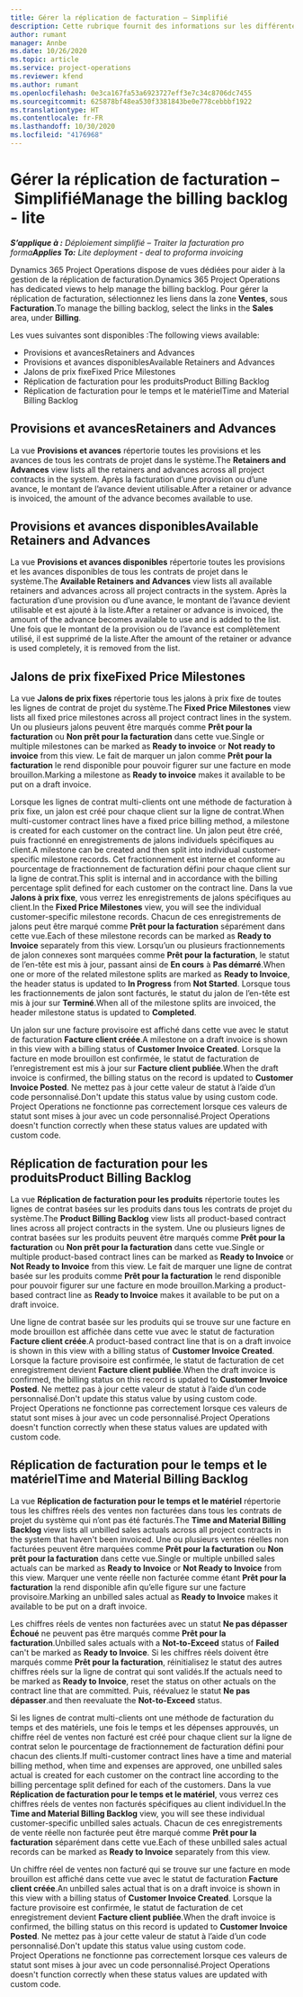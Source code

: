```yaml
---
title: Gérer la réplication de facturation – Simplifié
description: Cette rubrique fournit des informations sur les différentes vues disponibles à utiliser lors de la gestion de la réplication de facturation.
author: rumant
manager: Annbe
ms.date: 10/26/2020
ms.topic: article
ms.service: project-operations
ms.reviewer: kfend
ms.author: rumant
ms.openlocfilehash: 0e3ca167fa53a6923727eff3e7c34c8706dc7455
ms.sourcegitcommit: 625878bf48ea530f3381843be0e778cebbbf1922
ms.translationtype: HT
ms.contentlocale: fr-FR
ms.lasthandoff: 10/30/2020
ms.locfileid: "4176968"
---
```

# <a name="manage-the-billing-backlog---lite"></a><span data-ttu-id="71693-103">Gérer la réplication de facturation – Simplifié</span><span class="sxs-lookup"><span data-stu-id="71693-103">Manage the billing backlog - lite</span></span>

<span data-ttu-id="71693-104">_**S’applique à :** Déploiement simplifié – Traiter la facturation pro forma_</span><span class="sxs-lookup"><span data-stu-id="71693-104">_**Applies To:** Lite deployment - deal to proforma invoicing_</span></span>

<span data-ttu-id="71693-105">Dynamics 365 Project Operations dispose de vues dédiées pour aider à la gestion de la réplication de facturation.</span><span class="sxs-lookup"><span data-stu-id="71693-105">Dynamics 365 Project Operations has dedicated views to help manage the billing backlog.</span></span> <span data-ttu-id="71693-106">Pour gérer la réplication de facturation, sélectionnez les liens dans la zone **Ventes**, sous **Facturation**.</span><span class="sxs-lookup"><span data-stu-id="71693-106">To manage the billing backlog, select the links in the **Sales** area, under **Billing**.</span></span> 

<span data-ttu-id="71693-107">Les vues suivantes sont disponibles :</span><span class="sxs-lookup"><span data-stu-id="71693-107">The following views available:</span></span>

- <span data-ttu-id="71693-108">Provisions et avances</span><span class="sxs-lookup"><span data-stu-id="71693-108">Retainers and Advances</span></span>
- <span data-ttu-id="71693-109">Provisions et avances disponibles</span><span class="sxs-lookup"><span data-stu-id="71693-109">Available Retainers and Advances</span></span>
- <span data-ttu-id="71693-110">Jalons de prix fixe</span><span class="sxs-lookup"><span data-stu-id="71693-110">Fixed Price Milestones</span></span>
- <span data-ttu-id="71693-111">Réplication de facturation pour les produits</span><span class="sxs-lookup"><span data-stu-id="71693-111">Product Billing Backlog</span></span>
- <span data-ttu-id="71693-112">Réplication de facturation pour le temps et le matériel</span><span class="sxs-lookup"><span data-stu-id="71693-112">Time and Material Billing Backlog</span></span>

## <a name="retainers-and-advances"></a><span data-ttu-id="71693-113">Provisions et avances</span><span class="sxs-lookup"><span data-stu-id="71693-113">Retainers and Advances</span></span>

<span data-ttu-id="71693-114">La vue **Provisions et avances** répertorie toutes les provisions et les avances de tous les contrats de projet dans le système.</span><span class="sxs-lookup"><span data-stu-id="71693-114">The **Retainers and Advances** view lists all the retainers and advances across all project contracts in the system.</span></span> <span data-ttu-id="71693-115">Après la facturation d’une provision ou d’une avance, le montant de l’avance devient utilisable.</span><span class="sxs-lookup"><span data-stu-id="71693-115">After a retainer or advance is invoiced, the amount of the advance becomes available to use.</span></span>

## <a name="available-retainers-and-advances"></a><span data-ttu-id="71693-116">Provisions et avances disponibles</span><span class="sxs-lookup"><span data-stu-id="71693-116">Available Retainers and Advances</span></span>

<span data-ttu-id="71693-117">La vue **Provisions et avances disponibles** répertorie toutes les provisions et les avances disponibles de tous les contrats de projet dans le système.</span><span class="sxs-lookup"><span data-stu-id="71693-117">The **Available Retainers and Advances** view lists all available retainers and advances across all project contracts in the system.</span></span> <span data-ttu-id="71693-118">Après la facturation d’une provision ou d’une avance, le montant de l’avance devient utilisable et est ajouté à la liste.</span><span class="sxs-lookup"><span data-stu-id="71693-118">After a retainer or advance is invoiced, the amount of the advance becomes available to use and is added to the list.</span></span> <span data-ttu-id="71693-119">Une fois que le montant de la provision ou de l’avance est complètement utilisé, il est supprimé de la liste.</span><span class="sxs-lookup"><span data-stu-id="71693-119">After the amount of the retainer or advance is used completely, it is removed from the list.</span></span>

## <a name="fixed-price-milestones"></a><span data-ttu-id="71693-120">Jalons de prix fixe</span><span class="sxs-lookup"><span data-stu-id="71693-120">Fixed Price Milestones</span></span>

<span data-ttu-id="71693-121">La vue **Jalons de prix fixes** répertorie tous les jalons à prix fixe de toutes les lignes de contrat de projet du système.</span><span class="sxs-lookup"><span data-stu-id="71693-121">The **Fixed Price Milestones** view lists all fixed price milestones across all project contract lines in the system.</span></span> <span data-ttu-id="71693-122">Un ou plusieurs jalons peuvent être marqués comme **Prêt pour la facturation** ou **Non prêt pour la facturation** dans cette vue.</span><span class="sxs-lookup"><span data-stu-id="71693-122">Single or multiple milestones can be marked as **Ready to invoice** or **Not ready to invoice** from this view.</span></span> <span data-ttu-id="71693-123">Le fait de marquer un jalon comme **Prêt pour la facturation** le rend disponible pour pouvoir figurer sur une facture en mode brouillon.</span><span class="sxs-lookup"><span data-stu-id="71693-123">Marking a milestone as **Ready to invoice** makes it available to be put on a draft invoice.</span></span>

<span data-ttu-id="71693-124">Lorsque les lignes de contrat multi-clients ont une méthode de facturation à prix fixe, un jalon est créé pour chaque client sur la ligne de contrat.</span><span class="sxs-lookup"><span data-stu-id="71693-124">When multi-customer contract lines have a fixed price billing method, a milestone is created for each customer on the contract line.</span></span> <span data-ttu-id="71693-125">Un jalon peut être créé, puis fractionné en enregistrements de jalons individuels spécifiques au client.</span><span class="sxs-lookup"><span data-stu-id="71693-125">A milestone can be created and then split into individual customer-specific milestone records.</span></span> <span data-ttu-id="71693-126">Cet fractionnement est interne et conforme au pourcentage de fractionnement de facturation défini pour chaque client sur la ligne de contrat.</span><span class="sxs-lookup"><span data-stu-id="71693-126">This split is internal and in accordance with the billing percentage split defined for each customer on the contract line.</span></span> <span data-ttu-id="71693-127">Dans la vue **Jalons à prix fixe**, vous verrez les enregistrements de jalons spécifiques au client.</span><span class="sxs-lookup"><span data-stu-id="71693-127">In the **Fixed Price Milestones** view, you will see the individual customer-specific milestone records.</span></span> <span data-ttu-id="71693-128">Chacun de ces enregistrements de jalons peut être marqué comme **Prêt pour la facturation** séparément dans cette vue.</span><span class="sxs-lookup"><span data-stu-id="71693-128">Each of these milestone records can be marked as **Ready to Invoice** separately from this view.</span></span> <span data-ttu-id="71693-129">Lorsqu’un ou plusieurs fractionnements de jalon connexes sont marquées comme **Prêt pour la facturation**, le statut de l’en-tête est mis à jour, passant ainsi de **En cours** à **Pas démarré**.</span><span class="sxs-lookup"><span data-stu-id="71693-129">When one or more of the related milestone splits are marked as **Ready to Invoice**, the header status is updated to **In Progress** from **Not Started**.</span></span> <span data-ttu-id="71693-130">Lorsque tous les fractionnements de jalon sont facturés, le statut du jalon de l’en-tête est mis à jour sur **Terminé**.</span><span class="sxs-lookup"><span data-stu-id="71693-130">When all of the milestone splits are invoiced, the header milestone status is updated to **Completed**.</span></span>

<span data-ttu-id="71693-131">Un jalon sur une facture provisoire est affiché dans cette vue avec le statut de facturation **Facture client créée**.</span><span class="sxs-lookup"><span data-stu-id="71693-131">A milestone on a draft invoice is shown in this view with a billing status of **Customer Invoice Created**.</span></span> <span data-ttu-id="71693-132">Lorsque la facture en mode brouillon est confirmée, le statut de facturation de l’enregistrement est mis à jour sur **Facture client publiée**.</span><span class="sxs-lookup"><span data-stu-id="71693-132">When the draft invoice is confirmed, the billing status on the record is updated to **Customer Invoice Posted**.</span></span> <span data-ttu-id="71693-133">Ne mettez pas à jour cette valeur de statut à l’aide d’un code personnalisé.</span><span class="sxs-lookup"><span data-stu-id="71693-133">Don't update this status value by using custom code.</span></span> <span data-ttu-id="71693-134">Project Operations ne fonctionne pas correctement lorsque ces valeurs de statut sont mises à jour avec un code personnalisé.</span><span class="sxs-lookup"><span data-stu-id="71693-134">Project Operations doesn't function correctly when these status values are updated with custom code.</span></span>

## <a name="product-billing-backlog"></a><span data-ttu-id="71693-135">Réplication de facturation pour les produits</span><span class="sxs-lookup"><span data-stu-id="71693-135">Product Billing Backlog</span></span>

<span data-ttu-id="71693-136">La vue **Réplication de facturation pour les produits** répertorie toutes les lignes de contrat basées sur les produits dans tous les contrats de projet du système.</span><span class="sxs-lookup"><span data-stu-id="71693-136">The **Product Billing Backlog** view lists all product-based contract lines across all project contracts in the system.</span></span> <span data-ttu-id="71693-137">Une ou plusieurs lignes de contrat basées sur les produits peuvent être marqués comme **Prêt pour la facturation** ou **Non prêt pour la facturation** dans cette vue.</span><span class="sxs-lookup"><span data-stu-id="71693-137">Single or multiple product-based contract lines can be marked as **Ready to Invoice** or **Not Ready to Invoice** from this view.</span></span> <span data-ttu-id="71693-138">Le fait de marquer une ligne de contrat basée sur les produits comme **Prêt pour la facturation** le rend disponible pour pouvoir figurer sur une facture en mode brouillon.</span><span class="sxs-lookup"><span data-stu-id="71693-138">Marking a product-based contract line as **Ready to Invoice** makes it available to be put on a draft invoice.</span></span>

<span data-ttu-id="71693-139">Une ligne de contrat basée sur les produits qui se trouve sur une facture en mode brouillon est affichée dans cette vue avec le statut de facturation **Facture client créée**.</span><span class="sxs-lookup"><span data-stu-id="71693-139">A product-based contract line that is on a draft invoice is shown in this view with a billing status of **Customer Invoice Created**.</span></span> <span data-ttu-id="71693-140">Lorsque la facture provisoire est confirmée, le statut de facturation de cet enregistrement devient **Facture client publiée**.</span><span class="sxs-lookup"><span data-stu-id="71693-140">When the draft invoice is confirmed, the billing status on this record is updated to **Customer Invoice Posted**.</span></span> <span data-ttu-id="71693-141">Ne mettez pas à jour cette valeur de statut à l’aide d’un code personnalisé.</span><span class="sxs-lookup"><span data-stu-id="71693-141">Don't update this status value by using custom code.</span></span> <span data-ttu-id="71693-142">Project Operations ne fonctionne pas correctement lorsque ces valeurs de statut sont mises à jour avec un code personnalisé.</span><span class="sxs-lookup"><span data-stu-id="71693-142">Project Operations doesn't function correctly when these status values are updated with custom code.</span></span>

## <a name="time-and-material-billing-backlog"></a><span data-ttu-id="71693-143">Réplication de facturation pour le temps et le matériel</span><span class="sxs-lookup"><span data-stu-id="71693-143">Time and Material Billing Backlog</span></span>

<span data-ttu-id="71693-144">La vue **Réplication de facturation pour le temps et le matériel** répertorie tous les chiffres réels des ventes non facturées dans tous les contrats de projet du système qui n’ont pas été facturés.</span><span class="sxs-lookup"><span data-stu-id="71693-144">The **Time and Material Billing Backlog** view lists all unbilled sales actuals across all project contracts in the system that haven't been invoiced.</span></span> <span data-ttu-id="71693-145">Une ou plusieurs ventes réelles non facturées peuvent être marquées comme **Prêt pour la facturation** ou **Non prêt pour la facturation** dans cette vue.</span><span class="sxs-lookup"><span data-stu-id="71693-145">Single or multiple unbilled sales actuals can be marked as **Ready to Invoice** or **Not Ready to Invoice** from this view.</span></span> <span data-ttu-id="71693-146">Marquer une vente réelle non facturée comme étant **Prêt pour la facturation** la rend disponible afin qu’elle figure sur une facture provisoire.</span><span class="sxs-lookup"><span data-stu-id="71693-146">Marking an unbilled sales actual as **Ready to Invoice** makes it available to be put on a draft invoice.</span></span>

<span data-ttu-id="71693-147">Les chiffres réels de ventes non facturées avec un statut **Ne pas dépasser** **Échoué** ne peuvent pas être marqués comme **Prêt pour la facturation**.</span><span class="sxs-lookup"><span data-stu-id="71693-147">Unbilled sales actuals with a **Not-to-Exceed** status of **Failed** can't be marked as **Ready to Invoice**.</span></span> <span data-ttu-id="71693-148">Si les chiffres réels doivent être marqués comme **Prêt pour la facturation**, réinitialisez le statut des autres chiffres réels sur la ligne de contrat qui sont validés.</span><span class="sxs-lookup"><span data-stu-id="71693-148">If the actuals need to be marked as **Ready to Invoice**, reset the status on other actuals on the contract line that are committed.</span></span> <span data-ttu-id="71693-149">Puis, réévaluez le statut **Ne pas dépasser**.</span><span class="sxs-lookup"><span data-stu-id="71693-149">and then reevaluate the **Not-to-Exceed** status.</span></span>

<span data-ttu-id="71693-150">Si les lignes de contrat multi-clients ont une méthode de facturation du temps et des matériels, une fois le temps et les dépenses approuvés, un chiffre réel de ventes non facturé est créé pour chaque client sur la ligne de contrat selon le pourcentage de fractionnement de facturation défini pour chacun des clients.</span><span class="sxs-lookup"><span data-stu-id="71693-150">If multi-customer contract lines have a time and material billing method, when time and expenses are approved, one unbilled sales actual is created for each customer on the contract line according to the billing percentage split defined for each of the customers.</span></span> <span data-ttu-id="71693-151">Dans la vue **Réplication de facturation pour le temps et le matériel**, vous verrez ces chiffres réels de ventes non facturés spécifiques au client individuel.</span><span class="sxs-lookup"><span data-stu-id="71693-151">In the **Time and Material Billing Backlog** view, you will see these individual customer-specific unbilled sales actuals.</span></span> <span data-ttu-id="71693-152">Chacun de ces enregistrements de vente réelle non facturée peut être marqué comme **Prêt pour la facturation** séparément dans cette vue.</span><span class="sxs-lookup"><span data-stu-id="71693-152">Each of these unbilled sales actual records can be marked as **Ready to Invoice** separately from this view.</span></span>

<span data-ttu-id="71693-153">Un chiffre réel de ventes non facturé qui se trouve sur une facture en mode brouillon est affiché dans cette vue avec le statut de facturation **Facture client créée**.</span><span class="sxs-lookup"><span data-stu-id="71693-153">An unbilled sales actual that is on a draft invoice is shown in this view with a billing status of **Customer Invoice Created**.</span></span> <span data-ttu-id="71693-154">Lorsque la facture provisoire est confirmée, le statut de facturation de cet enregistrement devient **Facture client publiée**.</span><span class="sxs-lookup"><span data-stu-id="71693-154">When the draft invoice is confirmed, the billing status on this record is updated to **Customer Invoice Posted**.</span></span> <span data-ttu-id="71693-155">Ne mettez pas à jour cette valeur de statut à l’aide d’un code personnalisé.</span><span class="sxs-lookup"><span data-stu-id="71693-155">Don't update this status value using custom code.</span></span> <span data-ttu-id="71693-156">Project Operations ne fonctionne pas correctement lorsque ces valeurs de statut sont mises à jour avec un code personnalisé.</span><span class="sxs-lookup"><span data-stu-id="71693-156">Project Operations doesn't function correctly when these status values are updated with custom code.</span></span>
